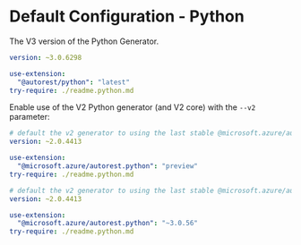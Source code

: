 # Default Configuration - Python

The V3 version of the Python Generator.

``` yaml $(python) && !isRequested('@microsoft.azure/autorest.python')
version: ~3.0.6298

use-extension:
  "@autorest/python": "latest"
try-require: ./readme.python.md
```

Enable use of the V2 Python generator (and V2 core) with the `--v2` parameter:

``` yaml $(python) && $(preview) && $(v2)
# default the v2 generator to using the last stable @microsoft.azure/autorest-core 
version: ~2.0.4413

use-extension:
  "@microsoft.azure/autorest.python": "preview"
try-require: ./readme.python.md
```

``` yaml $(python) && $(v2)
# default the v2 generator to using the last stable @microsoft.azure/autorest-core 
version: ~2.0.4413

use-extension:
  "@microsoft.azure/autorest.python": "~3.0.56"
try-require: ./readme.python.md
```
